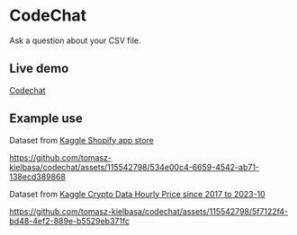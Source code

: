 # CodeChat

Ask a question about your CSV file.

## Live demo

[Codechat](https://codechat-six.vercel.app/)

## Example use

Dataset from [Kaggle Shopify app store](https://www.kaggle.com/datasets/usernam3/shopify-app-store)

https://github.com/tomasz-kielbasa/codechat/assets/115542798/534e00c4-6659-4542-ab71-138ecd389868


Dataset from [Kaggle Crypto Data Hourly Price since 2017 to 2023-10](https://www.kaggle.com/datasets/franoisgeorgesjulien/crypto)

https://github.com/tomasz-kielbasa/codechat/assets/115542798/5f7122f4-bd48-4ef2-889e-b5529eb371fc

